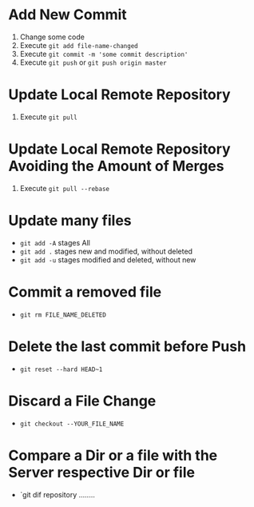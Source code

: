 Add New Commit
==============

1. Change some code
2. Execute `git add file-name-changed`
3. Execute `git commit -m 'some commit description'`
4. Execute `git push` or `git push origin master`

Update Local Remote Repository
==============================
1. Execute `git pull`

Update Local Remote Repository Avoiding the Amount of Merges
==============================
1. Execute `git pull --rebase`

Update many files
===================
- `git add -A` stages All
- `git add .` stages new and modified, without deleted
- `git add -u` stages modified and deleted, without new

Commit a removed file
=====================
- `git rm FILE_NAME_DELETED`

Delete the last commit before Push
==================================
- `git reset --hard HEAD~1`

Discard a File Change
==================================
- `git checkout --YOUR_FILE_NAME`


Compare a Dir or a file with the Server respective Dir or file
==================================
- `git dif repository ........